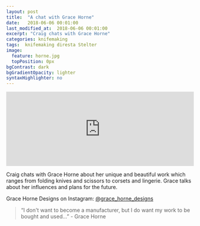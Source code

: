 ```yaml
---
layout: post
title:  "A chat with Grace Horne"
date:   2018-06-06 00:01:00
last_modified_at:  2018-06-06 00:01:00
excerpt: "Craig chats with Grace Horne"
categories: knifemaking
tags:  knifemaking diresta Stelter
image:
  feature: horne.jpg
  topPosition: 0px
bgContrast: dark
bgGradientOpacity: lighter
syntaxHighlighter: no
---
```



<iframe frameborder='0' height='200px' scrolling='no' seamless src='https://embed.simplecast.com/4756582d?color=f5f5f5' width='100%'></iframe>


Craig chats with Grace Horne about her unique and beautiful work which ranges from folding knives and scissors to corsets and lingerie. Grace talks about her influences and plans for the future.

Grace Horne Designs on Instagram: <a href="http://www.instagram.com/grace_horne_designs">@grace_horne_designs</a>





 


<blockquote class="largeQuote">“I don't want to become a manufacturer, but I do want my work to be bought and used...” - Grace Horne</blockquote>




